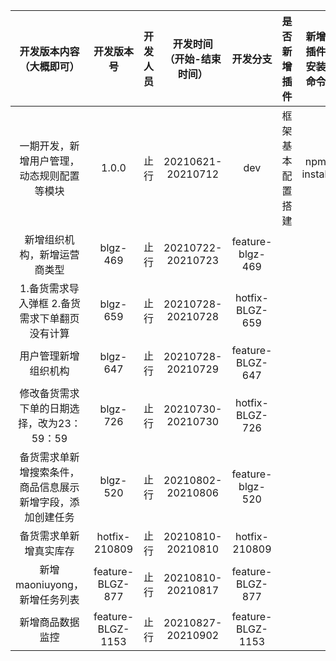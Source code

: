 | 开发版本内容（大概即可） | 开发版本号 | 开发人员 | 开发时间（开始-结束时间） | 开发分支 | 是否新增插件 | 新增插件安装命令 |
| :------:| :------:| :------: | :------: | :------: |:------: |:------: |
| 一期开发，新增用户管理，动态规则配置等模块 | 1.0.0 | 止行 | 20210621-20210712 |dev| 框架基本配置搭建|npm install|
| 新增组织机构，新增运营商类型 | blgz-469| 止行 | 20210722-20210723 |feature-blgz-469| ||
| 1.备货需求导入弹框 2.备货需求下单翻页没有计算 | blgz-659| 止行 | 20210728-20210728 |hotfix-BLGZ-659| ||
| 用户管理新增组织机构 | blgz-647| 止行 | 20210728-20210729 |feature-BLGZ-647| ||
| 修改备货需求下单的日期选择，改为23：59：59 | blgz-726| 止行 | 20210730-20210730 |hotfix-BLGZ-726| ||
| 备货需求单新增搜索条件，商品信息展示新增字段，添加创建任务 | blgz-520| 止行 | 20210802-20210806 |feature-blgz-520| ||
备货需求单新增真实库存 | hotfix-210809| 止行 | 20210810-20210810 |hotfix-210809| ||
新增maoniuyong，新增任务列表 | feature-BLGZ-877 | 止行 | 20210810-20210817 |feature-BLGZ-877 | ||
新增商品数据监控| feature-BLGZ-1153 | 止行 | 20210827-20210902 |feature-BLGZ-1153 | ||